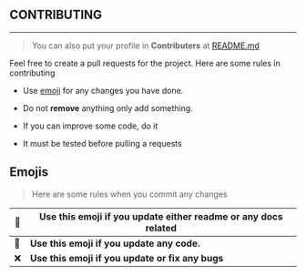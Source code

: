 ## **CONTRIBUTING**

---
> You can also put your profile in **Contributers** at [README.md](https://github.com/flatipie/flatipie/blob/main/README.md)

Feel free to create a pull requests for the project. Here are some rules in contributing

- Use <a href="#emoji">emoji</a> for any changes you have done.
  
- Do not **remove** anything only add something.
  
- If you can improve some code, do it
  
- It must be tested before pulling a requests
  

## Emojis

> Here are some rules when you commit any changes

| :book: | Use this emoji if you update either readme or any docs related |
| --- | --- |
| :paperclip: | **Use this emoji if you update any code.** |
| :x: | **Use this emoji if you update or fix any bugs** |
